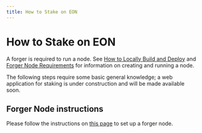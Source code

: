 ```yaml
---
title: How to Stake on EON
---
```


# How to Stake on EON
A forger is required to run a node. See [How to Locally Build and Deploy](../04-develop_and_deploy_smart_contracts/04-local_build_and_deploy.md) and [Forger Node Requirements](./04-forger_node.md) for information on creating and running a node.  

The following steps require some basic general knowledge; a web application for staking is under construction and will be made available soon.

## Forger Node instructions
Please follow the instructions on [this page](https://github.com/HorizenOfficial/compose-evm-simplified?tab=readme-ov-file#running-a-forger-node) to set up a forger node.
